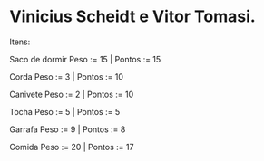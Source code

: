 # Vinicius Scheidt e Vitor Tomasi.
Itens:

Saco de dormir 
Peso := 15 |
Pontos := 15

Corda
Peso := 3 |
Pontos := 10

Canivete
Peso := 2 |
Pontos := 10

Tocha
Peso := 5 |
Pontos := 5

Garrafa
Peso := 9 |
Pontos := 8

Comida
Peso := 20 |
Pontos := 17
